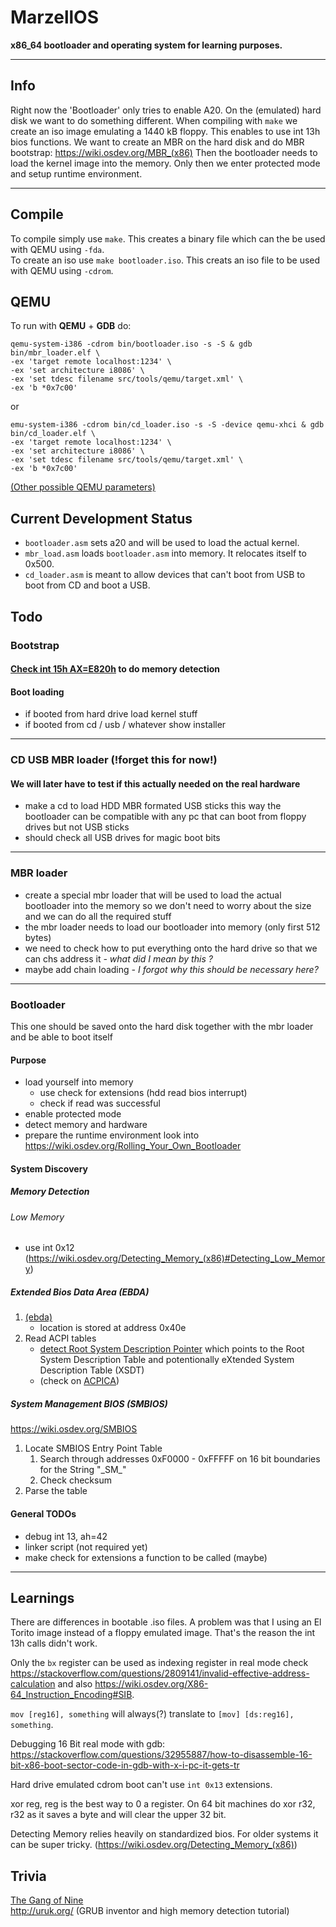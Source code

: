 # MarzellOS

**x86\_64 bootloader and operating system for learning purposes.**

---

## Info
Right now the 'Bootloader' only tries to enable A20.
On the (emulated) hard disk we want to do something different.
When compiling with `make` we create an iso image emulating
a 1440 kB floppy. This enables to use int 13h bios functions.
We want to create an MBR on the hard disk and do MBR bootstrap:
<https://wiki.osdev.org/MBR_(x86)>
Then the bootloader needs to load the kernel image into the memory.
Only then we enter protected mode and setup runtime environment.

---

## Compile
To compile simply use `make`.
This creates a binary file which can the be used with QEMU using `-fda`.   
To create an iso use `make bootloader.iso`. This creats an iso file to
be used with QEMU using `-cdrom`.

## QEMU
To run with **QEMU** + **GDB** do:
```shell
qemu-system-i386 -cdrom bin/bootloader.iso -s -S & gdb bin/mbr_loader.elf \
-ex 'target remote localhost:1234' \
-ex 'set architecture i8086' \
-ex 'set tdesc filename src/tools/qemu/target.xml' \
-ex 'b *0x7c00'
```
or
```shell
emu-system-i386 -cdrom bin/cd_loader.iso -s -S -device qemu-xhci & gdb bin/cd_loader.elf \
-ex 'target remote localhost:1234' \
-ex 'set architecture i8086' \
-ex 'set tdesc filename src/tools/qemu/target.xml' \
-ex 'b *0x7c00'
```
[\(Other possible QEMU parameters)](https://manned.org/qemu-system-x86_64/129d1fa3)    

## Current Development Status
- `bootloader.asm` sets a20 and will be used to load the actual kernel.
- `mbr_load.asm` loads `bootloader.asm` into memory. It relocates itself to 0x500.
- `cd_loader.asm` is meant to allow devices that can't boot from USB to boot from CD and boot a USB.

## Todo
### Bootstrap
#### [Check int 15h AX=E820h](http://www.uruk.org/orig-grub/mem64mb.html) to do memory detection
#### Boot loading
- if booted from hard drive load kernel stuff
- if booted from cd / usb / whatever show installer

---

### CD USB MBR loader  (!forget this for now!)
#### We will later have to test if this actually needed on the real hardware
- make a cd to load HDD MBR formated USB sticks this way the bootloader
can be compatible with any pc that can boot from floppy drives but not
USB sticks
- should check all USB drives for magic boot bits

---
 
### MBR loader
- create a special mbr loader that will be used to load the actual
bootloader into the memory so we don't need to worry about the size
and we can do all the required stuff
- the mbr loader needs to load our bootloader into memory (only first 512 bytes)
- we need to check how to put everything onto the hard drive
so that we can chs address it *- what did I mean by this ?*
- maybe add chain loading *- I forgot why this should be necessary here?*

---

### Bootloader
This one should be saved onto the hard disk together with the mbr loader
and be able to boot itself

#### Purpose
- load yourself into memory
  - use check for extensions (hdd read bios interrupt)
  - check if read was successful
- enable protected mode
- detect memory and hardware
- prepare the runtime environment
  look into <https://wiki.osdev.org/Rolling_Your_Own_Bootloader>

#### System Discovery
 
##### Memory Detection
###### Low Memory
- use int 0x12 (https://wiki.osdev.org/Detecting_Memory_(x86)#Detecting_Low_Memory)

##### Extended Bios Data Area (EBDA)
1. [(ebda)](https://uefi.org/sites/default/files/resources/ACPI_Spec_6_4_Jan22.pdf#subsubsection.5.2.5.1)
   - location is stored at address 0x40e
2. Read ACPI tables
   - [detect Root System Description Pointer](https://wiki.osdev.org/RSDP#Detecting_the_RSDP)
    which points to the Root System Description Table and potentionally eXtended System Description Table (XSDT)
   - (check on [ACPICA](https://wiki.osdev.org/ACPICA))
 
##### System Management BIOS (SMBIOS)
https://wiki.osdev.org/SMBIOS

1. Locate SMBIOS Entry Point Table
   1. Search through addresses 0xF0000 - 0xFFFFF on 16 bit boundaries for the String "\_SM\_"
   2. Check checksum
2. Parse the table
 
#### General TODOs
- debug int 13, ah=42
- linker script (not required yet)
- make check for extensions a function to be called (maybe)

---

## Learnings
There are differences in bootable .iso files. A problem was that I
using an El Torito image instead of a floppy emulated image.
That's the reason the int 13h calls didn't work.
    
Only the `bx` register can be used as indexing register in real
mode check <https://stackoverflow.com/questions/2809141/invalid-effective-address-calculation>
and also <https://wiki.osdev.org/X86-64_Instruction_Encoding#SIB>.

`mov [reg16], something` will always(?) translate to `[mov] [ds:reg16], something`.

Debugging 16 Bit real mode with gdb: <https://stackoverflow.com/questions/32955887/how-to-disassemble-16-bit-x86-boot-sector-code-in-gdb-with-x-i-pc-it-gets-tr>

Hard drive emulated cdrom boot can't use `int 0x13` extensions.

xor reg, reg  is the best way to 0 a register.
On 64 bit machines do xor r32, r32 as it saves a byte and will clear the upper 32 bit.

Detecting Memory relies heavily on standardized bios. For older systems it can be super tricky. (https://wiki.osdev.org/Detecting_Memory_(x86))

## Trivia
[The Gang of Nine](https://en.wikipedia.org/wiki/Extended_Industry_Standard_Architecture#The_Gang_of_Nine)   
http://uruk.org/   (GRUB inventor and high memory detection tutorial)
